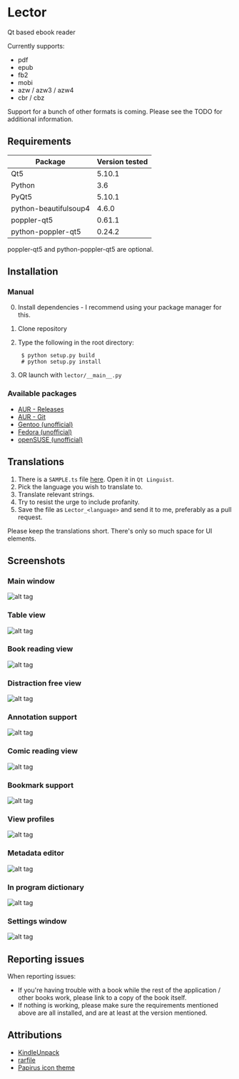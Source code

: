 # Lector
Qt based ebook reader

Currently supports:
* pdf
* epub
* fb2
* mobi
* azw / azw3 / azw4
* cbr / cbz

Support for a bunch of other formats is coming. Please see the TODO for additional information.

## Requirements
| Package | Version tested |
| --- | --- |
| Qt5 | 5.10.1 |
| Python | 3.6 |
| PyQt5 | 5.10.1 |
| python-beautifulsoup4 | 4.6.0 |
| poppler-qt5 | 0.61.1 |
| python-poppler-qt5 | 0.24.2 |

poppler-qt5 and python-poppler-qt5 are optional.

## Installation
### Manual
0. Install dependencies - I recommend using your package manager for this.
1. Clone repository
2. Type the following in the root directory:

        $ python setup.py build
        # python setup.py install
3. OR launch with `lector/__main__.py`

### Available packages
* [AUR - Releases](https://aur.archlinux.org/packages/lector/)
* [AUR - Git](https://aur.archlinux.org/packages/lector-git/)
* [Gentoo (unofficial)](https://bitbucket.org/szymonsz/gen2-overlay/src/master/app-text/lector/)
* [Fedora (unofficial)](https://copr.fedorainfracloud.org/coprs/bugzy/lector/)
* [openSUSE (unofficial)](https://software.opensuse.org/package/lector)

## Translations
1. There is a `SAMPLE.ts` file [here](https://github.com/BasioMeusPuga/Lector/tree/master/lector/resources/translations). Open it in `Qt Linguist`.
2. Pick the language you wish to translate to.
3. Translate relevant strings.
4. Try to resist the urge to include profanity.
5. Save the file as `Lector_<language>` and send it to me, preferably as a pull request.

Please keep the translations short. There's only so much space for UI elements.

## Screenshots

### Main window
![alt tag](https://i.imgur.com/516hRkS.png)

### Table view
![alt tag](https://i.imgur.com/o9An7AR.png)

### Book reading view
![alt tag](https://i.imgur.com/ITG63Fc.png)

### Distraction free view
![alt tag](https://i.imgur.com/g8Ltupy.png)

### Annotation support
![alt tag](https://i.imgur.com/gLK29F4.png)

### Comic reading view
![alt tag](https://i.imgur.com/rvvTQCM.png)

### Bookmark support
![alt tag](https://i.imgur.com/Y7qoU8m.png)

### View profiles
![alt tag](https://i.imgur.com/awE2q2K.png)

### Metadata editor
![alt tag](https://i.imgur.com/0CDpNO8.png)

### In program dictionary
![alt tag](https://i.imgur.com/RF72m2h.png)

### Settings window
![alt tag](https://i.imgur.com/l6zJXaH.png)

## Reporting issues
When reporting issues:

* If you're having trouble with a book while the rest of the application / other books work, please link to a copy of the book itself.
* If nothing is working, please make sure the requirements mentioned above are all installed, and are at least at the version mentioned.

## Attributions
* [KindleUnpack](https://github.com/kevinhendricks/KindleUnpack)
* [rarfile](https://github.com/markokr/rarfile)
* [Papirus icon theme](https://github.com/PapirusDevelopmentTeam/papirus-icon-theme)
